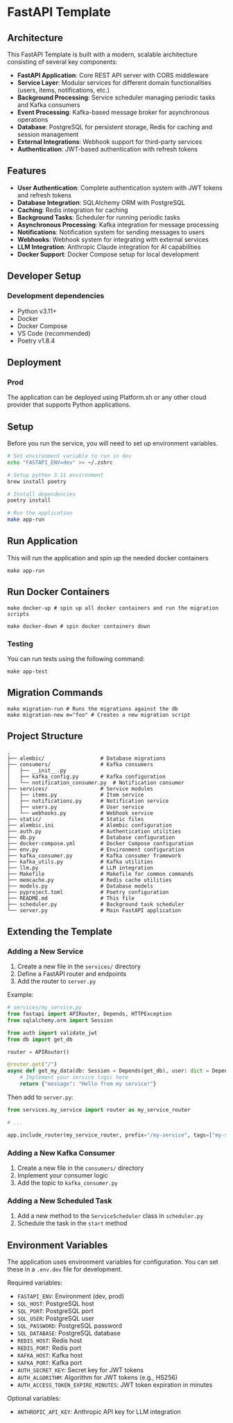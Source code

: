 # FastAPI Template

## Architecture

This FastAPI Template is built with a modern, scalable architecture consisting of several key components:

- **FastAPI Application**: Core REST API server with CORS middleware
- **Service Layer**: Modular services for different domain functionalities (users, items, notifications, etc.)
- **Background Processing**: Service scheduler managing periodic tasks and Kafka consumers
- **Event Processing**: Kafka-based message broker for asynchronous operations
- **Database**: PostgreSQL for persistent storage, Redis for caching and session management
- **External Integrations**: Webhook support for third-party services
- **Authentication**: JWT-based authentication with refresh tokens

## Features

- **User Authentication**: Complete authentication system with JWT tokens and refresh tokens
- **Database Integration**: SQLAlchemy ORM with PostgreSQL
- **Caching**: Redis integration for caching
- **Background Tasks**: Scheduler for running periodic tasks
- **Asynchronous Processing**: Kafka integration for message processing
- **Notifications**: Notification system for sending messages to users
- **Webhooks**: Webhook system for integrating with external services
- **LLM Integration**: Anthropic Claude integration for AI capabilities
- **Docker Support**: Docker Compose setup for local development

## Developer Setup

### Development dependencies
- Python v3.11+
- Docker
- Docker Compose
- VS Code (recommended)
- Poetry v1.8.4

## Deployment
### Prod
The application can be deployed using Platform.sh or any other cloud provider that supports Python applications.

## Setup
Before you run the service, you will need to set up environment variables.

```bash
# Set environment variable to run in dev
echo "FASTAPI_ENV=dev" >> ~/.zshrc

# Setup python 3.11 environment
brew install poetry

# Install dependencies
poetry install

# Run the application
make app-run
```

## Run Application
This will run the application and spin up the needed docker containers
```shell
make app-run
```

## Run Docker Containers
```shell
make docker-up # spin up all docker containers and run the migration scripts

make docker-down # spin docker containers down
```

### Testing
You can run tests using the following command:
```shell
make app-test
```

## Migration Commands
```shell
make migration-run # Runs the migrations against the db
make migration-new m="foo" # Creates a new migration script
```

## Project Structure

```
.
├── alembic/                  # Database migrations
├── consumers/                # Kafka consumers
│   ├── __init__.py
│   ├── kafka_config.py       # Kafka configuration
│   └── notification_consumer.py  # Notification consumer
├── services/                 # Service modules
│   ├── items.py              # Item service
│   ├── notifications.py      # Notification service
│   ├── users.py              # User service
│   └── webhooks.py           # Webhook service
├── static/                   # Static files
├── alembic.ini               # Alembic configuration
├── auth.py                   # Authentication utilities
├── db.py                     # Database configuration
├── docker-compose.yml        # Docker Compose configuration
├── env.py                    # Environment configuration
├── kafka_consumer.py         # Kafka consumer framework
├── kafka_utils.py            # Kafka utilities
├── llm.py                    # LLM integration
├── Makefile                  # Makefile for common commands
├── memcache.py               # Redis cache utilities
├── models.py                 # Database models
├── pyproject.toml            # Poetry configuration
├── README.md                 # This file
├── scheduler.py              # Background task scheduler
└── server.py                 # Main FastAPI application
```

## Extending the Template

### Adding a New Service

1. Create a new file in the `services/` directory
2. Define a FastAPI router and endpoints
3. Add the router to `server.py`

Example:

```python
# services/my_service.py
from fastapi import APIRouter, Depends, HTTPException
from sqlalchemy.orm import Session

from auth import validate_jwt
from db import get_db

router = APIRouter()

@router.get("/")
async def get_my_data(db: Session = Depends(get_db), user: dict = Depends(validate_jwt)):
    # Implement your service logic here
    return {"message": "Hello from my service!"}
```

Then add to `server.py`:

```python
from services.my_service import router as my_service_router

# ...

app.include_router(my_service_router, prefix="/my-service", tags=["my-service"])
```

### Adding a New Kafka Consumer

1. Create a new file in the `consumers/` directory
2. Implement your consumer logic
3. Add the topic to `kafka_consumer.py`

### Adding a New Scheduled Task

1. Add a new method to the `ServiceScheduler` class in `scheduler.py`
2. Schedule the task in the `start` method

## Environment Variables

The application uses environment variables for configuration. You can set these in a `.env.dev` file for development.

Required variables:

- `FASTAPI_ENV`: Environment (dev, prod)
- `SQL_HOST`: PostgreSQL host
- `SQL_PORT`: PostgreSQL port
- `SQL_USER`: PostgreSQL user
- `SQL_PASSWORD`: PostgreSQL password
- `SQL_DATABASE`: PostgreSQL database
- `REDIS_HOST`: Redis host
- `REDIS_PORT`: Redis port
- `KAFKA_HOST`: Kafka host
- `KAFKA_PORT`: Kafka port
- `AUTH_SECRET_KEY`: Secret key for JWT tokens
- `AUTH_ALGORITHM`: Algorithm for JWT tokens (e.g., HS256)
- `AUTH_ACCESS_TOKEN_EXPIRE_MINUTES`: JWT token expiration in minutes

Optional variables:

- `ANTHROPIC_API_KEY`: Anthropic API key for LLM integration
